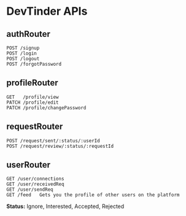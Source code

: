 # DevTinder APIs

## authRouter
```
POST /signup
POST /login
POST /logout
POST /forgotPassword
```

## profileRouter
```
GET   /profile/view
PATCH /profile/edit
PATCH /profile/changePassword
```

## requestRouter
```
POST /request/sent/:status/:userId
POST /request/review/:status/:requestId
```

## userRouter
```
GET /user/connections
GET /user/receivedReq
GET /user/sendReq
GET /feed   Gets you the profile of other users on the platform
```

**Status:** Ignore, Interested, Accepted, Rejected
